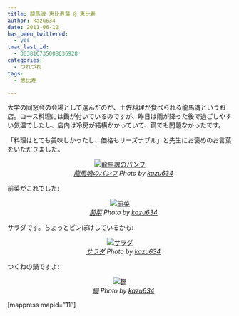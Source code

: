 ```yaml
---
title: 龍馬魂 恵比寿藩 @ 恵比寿
author: kazu634
date: 2011-06-12
has_been_twittered:
  - yes
tmac_last_id:
  - 303816735008636928
categories:
  - つれづれ
tags:
  - 恵比寿

---
```

大学の同窓会の会場として選んだのが、土佐料理が食べられる龍馬魂というお店。コース料理には鍋が付いているのですが、昨日は雨が降った後で過ごしやすい気温でしたし、店内は冷房が結構かかっていて、鍋でも問題なかったです。

「料理はとても美味しかったし、価格もリーズナブル」と先生にお褒めのお言葉をいただきました。

<p style="text-align: center;">
<a href="http://www.flickr.com/photos/42332031@N02/5822816939/" onclick="__gaTracker('send', 'event', 'outbound-article', 'http://www.flickr.com/photos/42332031@N02/5822816939/', '');" title="龍馬魂のパンフ by kazu634, on Flickr" rel="nofollow"  target="_blank"><img class="flickr_photo aligncenter" src="http://farm4.static.flickr.com/3370/5822816939_b9dd331b4d.jpg" alt="龍馬魂のパンフ" /></a><br /> <cite class="flickr_photographer"><img src="http://www.flickr.com/favicon.ico" alt="" width="16" /><a href="http://www.flickr.com/photos/42332031@N02/5822816939/" onclick="__gaTracker('send', 'event', 'outbound-article', 'http://www.flickr.com/photos/42332031@N02/5822816939/', '龍馬魂のパンフ');" rel="nofollow"  target="_blank">龍馬魂のパンフ</a> Photo by <a href="http://www.flickr.com/photos/42332031@N02/" onclick="__gaTracker('send', 'event', 'outbound-article', 'http://www.flickr.com/photos/42332031@N02/', 'kazu634');" rel="nofollow"  target="_blank">kazu634</a></cite>
</p>

<!--more-->


  
前菜がこれでした:

<p style="text-align: center;">
<a href="http://www.flickr.com/photos/42332031@N02/5823293156/" onclick="__gaTracker('send', 'event', 'outbound-article', 'http://www.flickr.com/photos/42332031@N02/5823293156/', '');" title="前菜 by kazu634, on Flickr" rel="nofollow"  target="_blank"><img class="flickr_photo aligncenter" src="http://farm4.static.flickr.com/3639/5823293156_3a51cbf8f7.jpg" alt="前菜" /></a><br /> <cite class="flickr_photographer"><img src="http://www.flickr.com/favicon.ico" alt="" width="16" /><a href="http://www.flickr.com/photos/42332031@N02/5823293156/" onclick="__gaTracker('send', 'event', 'outbound-article', 'http://www.flickr.com/photos/42332031@N02/5823293156/', '前菜');" rel="nofollow"  target="_blank">前菜</a> Photo by <a href="http://www.flickr.com/photos/42332031@N02/" onclick="__gaTracker('send', 'event', 'outbound-article', 'http://www.flickr.com/photos/42332031@N02/', 'kazu634');" rel="nofollow"  target="_blank">kazu634</a></cite>
</p>

サラダです。ちょっとピンぼけしているかも:

<p style="text-align: center;">
<a href="http://www.flickr.com/photos/42332031@N02/5822730685/" onclick="__gaTracker('send', 'event', 'outbound-article', 'http://www.flickr.com/photos/42332031@N02/5822730685/', '');" title="サラダ by kazu634, on Flickr" rel="nofollow"  target="_blank"><img class="flickr_photo aligncenter" src="http://farm3.static.flickr.com/2789/5822730685_006a9d217b.jpg" alt="サラダ" /></a><br /> <cite class="flickr_photographer"><img src="http://www.flickr.com/favicon.ico" alt="" width="16" /><a href="http://www.flickr.com/photos/42332031@N02/5822730685/" onclick="__gaTracker('send', 'event', 'outbound-article', 'http://www.flickr.com/photos/42332031@N02/5822730685/', 'サラダ');" rel="nofollow"  target="_blank">サラダ</a> Photo by <a href="http://www.flickr.com/photos/42332031@N02/" onclick="__gaTracker('send', 'event', 'outbound-article', 'http://www.flickr.com/photos/42332031@N02/', 'kazu634');" rel="nofollow"  target="_blank">kazu634</a></cite>
</p>

つくねの鍋ですよ:

<p style="text-align: center;">
<a href="http://www.flickr.com/photos/42332031@N02/5823293540/" onclick="__gaTracker('send', 'event', 'outbound-article', 'http://www.flickr.com/photos/42332031@N02/5823293540/', '');" title="鍋 by kazu634, on Flickr" rel="nofollow"  target="_blank"><img class="flickr_photo aligncenter" src="http://farm3.static.flickr.com/2550/5823293540_5000ce6c65.jpg" alt="鍋" /></a><br /> <cite class="flickr_photographer"><img src="http://www.flickr.com/favicon.ico" alt="" width="16" /><a href="http://www.flickr.com/photos/42332031@N02/5823293540/" onclick="__gaTracker('send', 'event', 'outbound-article', 'http://www.flickr.com/photos/42332031@N02/5823293540/', '鍋');" rel="nofollow"  target="_blank">鍋</a> Photo by <a href="http://www.flickr.com/photos/42332031@N02/" onclick="__gaTracker('send', 'event', 'outbound-article', 'http://www.flickr.com/photos/42332031@N02/', 'kazu634');" rel="nofollow"  target="_blank">kazu634</a></cite>
</p>

[mappress mapid=&#8221;11&#8243;]
